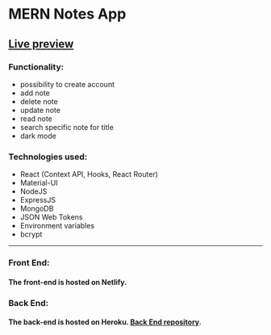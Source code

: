 # MERN Notes App

## [Live preview](https://affectionate-fermi-96e2e0.netlify.app/)

### Functionality:
* possibility to create account
* add note
* delete note
* update note
* read note
* search specific note for title
* dark mode


### Technologies used:
* React (Context API, Hooks, React Router)
* Material-UI
* NodeJS
* ExpressJS
* MongoDB
* JSON Web Tokens
* Environment variables
* bcrypt

***

### Front End:
#### The front-end is hosted on Netlify.

### Back End:
#### The back-end is hosted on Heroku. [Back End repository](https://github.com/kumiasto/notes-app-backend).
